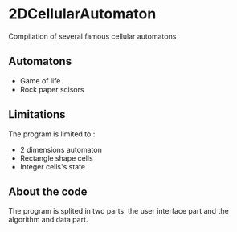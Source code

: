 # 2DCellularAutomaton
Compilation of several famous cellular automatons

## Automatons
- Game of life
- Rock paper scisors

## Limitations
The program is limited to :
- 2 dimensions automaton
- Rectangle shape cells
- Integer cells's state

## About the code
The program is splited in two parts: the user interface part and the algorithm and data part. 
